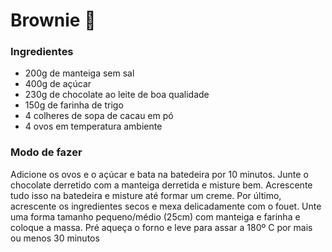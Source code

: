 # Brownie	:chocolate_bar:	

### Ingredientes

- 200g de manteiga sem sal 
- 400g de açúcar 
- 230g de chocolate ao leite de boa qualidade 
- 150g de farinha de trigo 
- 4 colheres de sopa de cacau em pó 
- 4 ovos em temperatura ambiente



### Modo de fazer

Adicione os ovos e o açúcar e bata na batedeira por 10 minutos. Junte o chocolate derretido com a manteiga derretida e misture bem. Acrescente tudo isso na batedeira e misture até formar um creme. Por último, acrescente os ingredientes secos e mexa delicadamente com o fouet. Unte uma forma tamanho pequeno/médio (25cm) com manteiga e farinha e coloque a massa. Pré aqueça o forno e leve para assar a 180º C por mais ou menos 30 minutos
